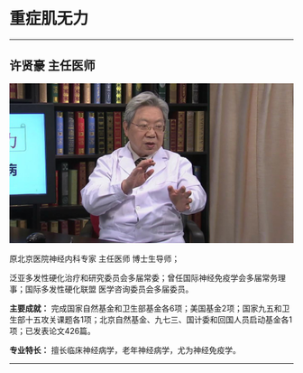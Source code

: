 # 重症肌无力

---

## 许贤豪 主任医师

![1679214335968](image/c03_106/1679214335968.png)

原北京医院神经内科专家 主任医师 博士生导师；

泛亚多发性硬化治疗和研究委员会多届常委；曾任国际神经免疫学会多届常务理事；国际多发性硬化联盟 医学咨询委员会多届委员。


**主要成就：** 完成国家自然基金和卫生部基金各6项；美国基金2项；国家九五和卫生部十五攻关课题各1项；北京自然基金、九七三、国计委和回国人员启动基金各1项；已发表论文426篇。


**专业特长：** 擅长临床神经病学，老年神经病学，尤为神经免疫学。

---
